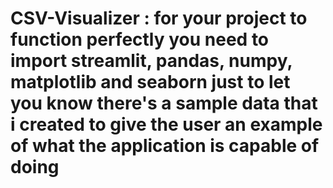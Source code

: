 # CSV-Visualizer : for your project to function perfectly you need to import streamlit, pandas, numpy, matplotlib and seaborn just to let you know there's a sample data that i created to give the user an example of what the application is capable of doing 
